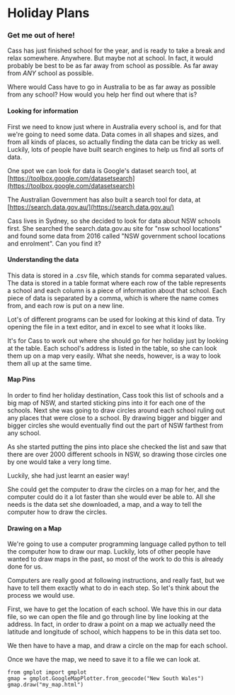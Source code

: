 # Holiday Plans
### Get me out of here!

Cass has just finished school for the year, and is ready to take a break and relax somewhere. Anywhere. But maybe not at school. In fact, it would probably be best to be as far away from school as possible. As far away from *ANY* school as possible.

Where would Cass have to go in Australia to be as far away as possible from any school? How would you help her find out where that is?

#### Looking for information

First we need to know just where in Australia every school is, and for that we're going to need some data. Data comes in all shapes and sizes, and from all kinds of places, so actually finding the data can be tricky as well. Luckily, lots of people have built search engines to help us find all sorts of data.

One spot we can look for data is Google's dataset search tool, at [https://toolbox.google.com/datasetsearch](https://toolbox.google.com/datasetsearch)

The Australian Government has also built a search tool for data, at [https://search.data.gov.au/](https://search.data.gov.au/)

Cass lives in Sydney, so she decided to look for data about NSW schools first. She searched the search.data.gov.au site for "nsw school locations" and found some data from 2016 called "NSW government school locations and enrolment". Can you find it?


#### Understanding the data
This data is stored in a .csv file, which stands for comma separated values. The data is stored in a table format where each row of the table represents a school and each column is a piece of information about that school. Each piece of data is separated by a comma, which is where the name comes from, and each row is put on a new line.

Lot's of different programs can be used for looking at this kind of data. Try opening the file in a text editor, and in excel to see what it looks like.

It's for Cass to work out where she should go for her holiday just by looking at the table. Each school's address is listed in the table, so she can look them up on a map very easily. What she needs, however, is a way to look them all up at the same time.

#### Map Pins
In order to find her holiday destination, Cass took this list of schools and a big map of NSW, and started sticking pins into it for each one of the schools. Next she was going to draw circles around each school ruling out any places that were close to a school. By drawing bigger and bigger and bigger circles she would eventually find out the part of NSW farthest from any school.

As she started putting the pins into place she checked the list and saw that there are over 2000 different schools in NSW, so drawing those circles one by one would take a very long time.

Luckily, she had just learnt an easier way!

She could get the computer to draw the circles on a map for her, and the computer could do it a lot faster than she would ever be able to. All she needs is the data set she downloaded, a map, and a way to tell the computer how to draw the circles.


#### Drawing on a Map
We're going to use a computer programming language called python to tell the computer how to draw our map. Luckily, lots of other people have wanted to draw maps in the past, so most of the work to do this is already done for us.

Computers are really good at following instructions, and really fast, but we have to tell them exactly what to do in each step. So let's think about the process we would use.

First, we have to get the location of each school. We have this in our data file, so we can open the file and go through line by line looking at the address. In fact, in order to draw a point on a map we actually need the latitude and longitude of school, which happens to be in this data set too.

We then have to have a map, and draw a circle on the map for each school.

Once we have the map, we need to save it to a file we can look at.
```
from gmplot import gmplot
gmap = gmplot.GoogleMapPlotter.from_geocode("New South Wales")
gmap.draw("my_map.html")
```
